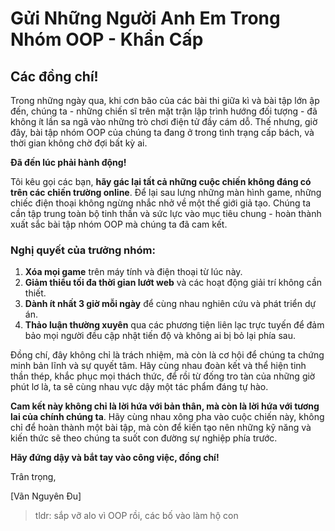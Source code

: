 # **Gửi Những Người Anh Em Trong Nhóm OOP - Khẩn Cấp**

## **Các đồng chí!**

Trong những ngày qua, khi cơn bão của các bài thi giữa kì và bài tập lớn ập đến, chúng ta - những chiến sĩ trên mặt trận lập trình hướng đối tượng - đã không ít lần sa ngã vào những trò chơi điện tử đầy cám dỗ. Thế nhưng, giờ đây, bài tập nhóm OOP của chúng ta đang ở trong tình trạng cấp bách, và thời gian không chờ đợi bất kỳ ai.

**Đã đến lúc phải hành động!**

Tôi kêu gọi các bạn, **hãy gác lại tất cả những cuộc chiến không đáng có trên các chiến trường online**. Để lại sau lưng những màn hình game, những chiếc điện thoại không ngừng nhắc nhở về một thế giới giả tạo. Chúng ta cần tập trung toàn bộ tinh thần và sức lực vào mục tiêu chung - hoàn thành xuất sắc bài tập nhóm OOP mà chúng ta đã cam kết.

### **Nghị quyết của trưởng nhóm:**
1. **Xóa mọi game** trên máy tính và điện thoại từ lúc này.
2. **Giảm thiểu tối đa thời gian lướt web** và các hoạt động giải trí không cần thiết.
3. **Dành ít nhất 3 giờ mỗi ngày** để cùng nhau nghiên cứu và phát triển dự án.
4. **Thảo luận thường xuyên** qua các phương tiện liên lạc trực tuyến để đảm bảo mọi người đều cập nhật tiến độ và không ai bị bỏ lại phía sau.

Đồng chí, đây không chỉ là trách nhiệm, mà còn là cơ hội để chúng ta chứng minh bản lĩnh và sự quyết tâm. Hãy cùng nhau đoàn kết và thể hiện tinh thần thép, khắc phục mọi thách thức, để rồi từ đống tro tàn của những giờ phút lơ là, ta sẽ cùng nhau vực dậy một tác phẩm đáng tự hào.

**Cam kết này không chỉ là lời hứa với bản thân, mà còn là lời hứa với tương lai của chính chúng ta**. Hãy cùng nhau xông pha vào cuộc chiến này, không chỉ để hoàn thành một bài tập, mà còn để kiến tạo nên những kỹ năng và kiến thức sẽ theo chúng ta suốt con đường sự nghiệp phía trước.

**Hãy đứng dậy và bắt tay vào công việc, đồng chí!**

Trân trọng,

[Vãn Nguyên Đu]




> tldr: sắp vỡ alo vì OOP rồi, các bố vào làm hộ con

